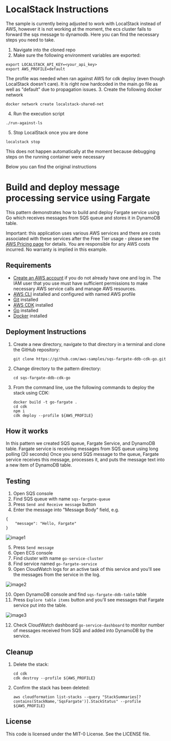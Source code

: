 # LocalStack Instructions
The sample is currently being adjusted to work with LocalStack instead of AWS, however it is not working at the moment, the ecs cluster fails to forward the sqs message to dynamodb.
Here you can find the necessary steps you need to take.
1. Navigate into the cloned repo
2. Make sure the following environment variables are exported:
```
export LOCALSTACK_API_KEY=<your_api_key>
export AWS_PROFILE=default
```
The profile was needed when ran against AWS for cdk deploy (even though LocalStack doesn't care). It is right now hardcoded in the main.go file as well as "default" due to propagation issues.
3. Create the following docker network
```
docker network create localstack-shared-net
```
4. Run the execution script
```
./run-against-ls
```
5. Stop LocalStack once you are done
```
localstack stop
```
This does not happen automatically at the moment because debugging steps on the running container were necessary



Below you can find the original instructions

# Build and deploy message processing service using Fargate

This pattern demonstrates how to build and deploy Fargate service using Go which receives messages from SQS queue and stores it in DynamoDB table.

Important: this application uses various AWS services and there are costs associated with these services after the Free Tier usage - please see the [AWS Pricing page](https://aws.amazon.com/pricing/) for details. You are responsible for any AWS costs incurred. No warranty is implied in this example.

## Requirements

* [Create an AWS account](https://portal.aws.amazon.com/gp/aws/developer/registration/index.html) if you do not already have one and log in. The IAM user that you use must have sufficient permissions to make necessary AWS service calls and manage AWS resources.
* [AWS CLI](https://docs.aws.amazon.com/cli/latest/userguide/install-cliv2.html) installed and configured with named AWS profile
* [Git](https://git-scm.com/book/en/v2/Getting-Started-Installing-Git) installed
* [AWS CDK](https://docs.aws.amazon.com/cdk/v2/guide/getting_started.html) installed
* [Go](https://go.dev/doc/install) installed
* [Docker](https://docs.docker.com/engine/install/) installed

## Deployment Instructions

1. Create a new directory, navigate to that directory in a terminal and clone the GitHub repository:
    ```
    git clone https://github.com/aws-samples/sqs-fargate-ddb-cdk-go.git
    ```
2. Change directory to the pattern directory:
    ```
    cd sqs-fargate-ddb-cdk-go
    ```

3. From the command line, use the following commands to deploy the stack using CDK:
    ```
    docker build -t go-fargate .
    cd cdk
    npm i
    cdk deploy --profile ${AWS_PROFILE}
    ```

## How it works

In this pattern we created SQS queue, Fargate Service, and DynamoDB table.
Fargate service is receiving messages from SQS queue using long polling (20 seconds)
Once you send SQS message to the queue, Fargate service receives this message, processes it, and puts the message text into a new item of DynamoDB table.


## Testing

1. Open SQS console
2. Find SQS queue with name `sqs-fargate-queue`
3. Press `Send and Receive message` button
4. Enter the message into "Message Body" field, e.g.
```
{
    "message": "Hello, Fargate"
}
```

![image1](images/image1.png)

5. Press `Send message`
6. Open ECS console
7. Find cluster with name `go-service-cluster`
8. Find service named `go-fargate-service`
9. Open CloudWatch logs for an active task of this service and you'll see the messages from the service in the log.

![image2](images/image2.png)

10. Open DynamoDB console and find `sqs-fargate-ddb-table` table
11. Press `Explore table items` button and you'll see messages that Fargate service put into the table.

![image3](images/image3.png)

12. Check CloudWatch dashboard `go-service-dashboard` to monitor number of messages received from SQS and added into DynamoDB by the service.

## Cleanup

1. Delete the stack:
    ```
    cd cdk
    cdk destroy --profile ${AWS_PROFILE}
    ```
2. Confirm the stack has been deleted:
    ```
    aws cloudformation list-stacks --query "StackSummaries[?contains(StackName,'SqsFargate')].StackStatus" --profile ${AWS_PROFILE}
    ```


## License

This code is licensed under the MIT-0 License. See the LICENSE file.